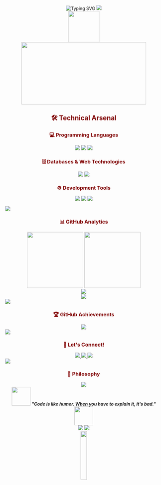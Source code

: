 <div align="center"> 
  <img src="https://readme-typing-svg.herokuapp.com?font=Fira+Code&size=32&duration=2800&pause=2000&color=800000&center=true&vCenter=true&width=940&lines=Hi+there!+I'm+Pejay+%F0%9F%96%A4;Computer+Science+%7C+Digital+Forensics;Developer+%7C+Problem+Solver;Turning+Logic+Into+Impact" alt="Typing SVG" />
  <img src="https://user-images.githubusercontent.com/73097560/115834477-dbab4500-a447-11eb-908a-139a6edaec5c.gif">
</div> 

<div align="center"> 
  <img src="https://media.giphy.com/media/M9gbBd9nbDrOTu1Mqx/giphy.gif" width="100"/> 
</div> 

<div align="center"> 
  <img src="https://media.giphy.com/media/SWoSkN6DxTszqIKEqv/giphy.gif" width="400" height="200"/> 
</div>

<h2 style="color:#800000; text-align:center; font-weight:bold;">🛠️ Technical Arsenal</h2>


<h3 style="color:#800000; text-align:center; font-weight:bold;">💻 Programming Languages</h3>
<p align="center"> 
  <img src="https://img.shields.io/badge/Java-ED8B00?style=for-the-badge&logo=openjdk&logoColor=white&labelColor=800000" /> 
  <img src="https://img.shields.io/badge/JavaScript-F7DF1E?style=for-the-badge&logo=javascript&logoColor=black&labelColor=800000" /> 
  <img src="https://img.shields.io/badge/Python-3776AB?style=for-the-badge&logo=python&logoColor=white&labelColor=800000" /> 
</p>

<h3 style="color:#800000; text-align:center; font-weight:bold;">🗄️ Databases & Web Technologies</h3>
<p align="center"> 
  <img src="https://img.shields.io/badge/MySQL-4479A1?style=for-the-badge&logo=mysql&logoColor=white&labelColor=800000" /> 
  <img src="https://img.shields.io/badge/MS_SQL-CC2927?style=for-the-badge&logo=microsoftsqlserver&logoColor=white&labelColor=800000" /> 
</p>

<h3 style="color:#800000; text-align:center; font-weight:bold;">⚙️ Development Tools</h3>
<p align="center"> 
  <img src="https://img.shields.io/badge/Git-F05032?style=for-the-badge&logo=git&logoColor=white&labelColor=800000" /> 
  <img src="https://img.shields.io/badge/GitHub-181717?style=for-the-badge&logo=github&logoColor=white&labelColor=800000" /> 
  <img src="https://img.shields.io/badge/VS_Code-007ACC?style=for-the-badge&logo=visualstudiocode&logoColor=white&labelColor=800000" /> 
</p> 

<img src="https://user-images.githubusercontent.com/73097560/115834477-dbab4500-a447-11eb-908a-139a6edaec5c.gif">

<h3 style="color:#800000; text-align:center; font-weight:bold;">📊 GitHub Analytics</h3>
<div align="center"> 
  <img height="180em" src="https://github-readme-stats.vercel.app/api?username=perdsssssss&show_icons=true&theme=dark&bg_color=0d1117&border_color=800000&title_color=800000&text_color=ffffff&icon_color=800000"/> 
  <img height="180em" src="https://github-readme-stats.vercel.app/api/top-langs/?username=perdsssssss&layout=compact&theme=dark&bg_color=0d1117&border_color=800000&title_color=800000&text_color=ffffff"/> 
</div> 

<div align="center"> 
  <img src="https://github-readme-streak-stats.herokuapp.com/?user=perdsssssss&theme=dark&background=0d1117&border=800000&stroke=800000&ring=800000&fire=ff6666&currStreakNum=ffffff&sideNums=ffffff&currStreakLabel=800000&sideLabels=800000&dates=ffffff" /> 
</div> 

<div align="center"> 
  <img src="https://github-readme-activity-graph.vercel.app/graph?username=perdsssssss&bg_color=0d1117&color=ffffff&line=800000&point=ff6666&area=true&hide_border=true" /> 
</div>

<img src="https://user-images.githubusercontent.com/73097560/115834477-dbab4500-a447-11eb-908a-139a6edaec5c.gif">

<h3 style="color:#800000; text-align:center; font-weight:bold;">🏆 GitHub Achievements</h3>
<div align="center"> 
  <img src="https://github-profile-trophy.vercel.app/?username=perdsssssss&theme=darkhub&no-frame=true&no-bg=false&margin-w=4&row=1"/> 
</div>

<img src="https://user-images.githubusercontent.com/73097560/115834477-dbab4500-a447-11eb-908a-139a6edaec5c.gif">

<h3 style="color:#800000; text-align:center; font-weight:bold;">🤝 Let's Connect!</h3>
<div align="center"> 
  <a href="https://www.facebook.com/ferds.corbs2" target="_blank"> 
    <img src="https://img.shields.io/badge/Facebook-1877F2?style=for-the-badge&logo=facebook&logoColor=white&labelColor=800000" /> 
  </a> 
  <a href="https://instagram.com/pejayyyy" target="_blank"> 
    <img src="https://img.shields.io/badge/Instagram-E4405F?style=for-the-badge&logo=instagram&logoColor=white&labelColor=800000" /> 
  </a> 
  <a href="mailto:ferdinandcorbin26@gmail.com" target="_blank"> 
    <img src="https://img.shields.io/badge/Email-D14836?style=for-the-badge&logo=gmail&logoColor=white&labelColor=800000" /> 
  </a> 
</div>

<img src="https://user-images.githubusercontent.com/73097560/115834477-dbab4500-a447-11eb-908a-139a6edaec5c.gif">

<h3 style="color:#800000; text-align:center; font-weight:bold;">💭 Philosophy</h3>
<div align="center"> 
  <img src="https://quotes-github-readme.vercel.app/api?type=horizontal&theme=dark&quote=In%20the%20world%20of%20digital%20forensics,%20every%20byte%20tells%20a%20story.&author=Digital%20Detective" /> 
</div> 

<div align="center"> 
  <img src="https://media.giphy.com/media/LnQjpWaON8nhr21vNW/giphy.gif" width="60"> 
  <em><b>"Code is like humor. When you have to explain it, it's bad."</b></em> 
  <img src="https://media.giphy.com/media/LnQjpWaON8nhr21vNW/giphy.gif" width="60"> 
</div> 

<div align="center"> 
  <img src="https://komarev.com/ghpvc/?username=perdsssssss&color=800000&style=for-the-badge&label=Profile+Views" /> 
  <img src="https://img.shields.io/github/followers/perdsssssss?style=for-the-badge&color=800000&labelColor=000000" /> 
</div> 

<div align="center"> 
  <img src="https://media.giphy.com/media/jpVnC65DmYeyRL4LHS/giphy.gif" width="20%"> 
</div>
